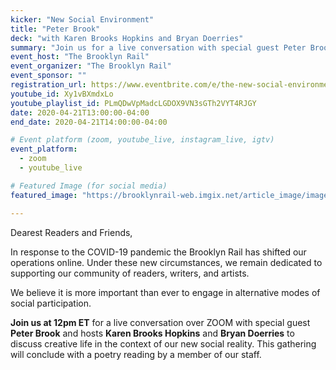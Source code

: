 ```yaml
---
kicker: "New Social Environment"
title: "Peter Brook"
deck: "with Karen Brooks Hopkins and Bryan Doerries"
summary: "Join us for a live conversation with special guest Peter Brook and hosts Karen Brooks Hopkins and Bryan Doerries to discuss creative life in the context of our new social reality, followed by a poetry reading."
event_host: "The Brooklyn Rail"
event_organizer: "The Brooklyn Rail"
event_sponsor: ""
registration_url: https://www.eventbrite.com/e/the-new-social-environment-26-peter-brook-tickets-102427515456
youtube_id: Xy1vBXmdxLo
youtube_playlist_id: PLmQDwVpMadcLGDOX9VN3sGTh2VYT4RJGY
date: 2020-04-21T13:00:00-04:00
end_date: 2020-04-21T14:00:00-04:00

# Event platform (zoom, youtube_live, instagram_live, igtv)
event_platform:
  - zoom
  - youtube_live

# Featured Image (for social media)
featured_image: "https://brooklynrail-web.imgix.net/article_image/image/26742/kalpakjian.jpg??w=440&q=80&fit=max"

---
```


Dearest Readers and Friends,

In response to the COVID-19 pandemic the Brooklyn Rail has shifted our operations online. Under these new circumstances, we remain dedicated to supporting our community of readers, writers, and artists.

We believe it is more important than ever to engage in alternative modes of social participation.

**Join us at 12pm ET**  for a live conversation over ZOOM with special guest  **Peter Brook**  and hosts  **Karen Brooks Hopkins**  and  **Bryan Doerries**  to discuss creative life in the context of our new social reality. This gathering will conclude with a poetry reading by a member of our staff.
